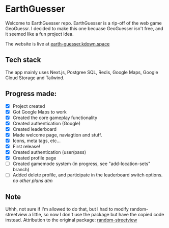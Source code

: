 # EarthGuesser
Welcome to EarthGuesser repo. EarthGuesser is a rip-off of the web game GeoGuessr. I decided to make this one becuase GeoGuesser isn't free, and it seemed like a fun project idea.

The website is live at [earth-guesser.kdown.space](https://earth-guesser.kdown.space)

## Tech stack
The app mainly uses Next.js, Postgree SQL, Redis, Google Maps, Google Cloud Storage and Tailwind.

## Progress made:
- [x] Project created
- [x] Got Google Maps to work
- [x] Created the core gameplay functionality
- [x] Created authentication (Google)
- [x] Created leaderboard
- [x] Made welcome page, naviagtion and stuff.
- [x] Icons, meta tags, etc...
- [x] First release!
- [x] Created authentication (user/pass)
- [x] Created profile page
- [ ] Created gamemode system (in progress, see "add-location-sets" branch)
- [ ] Added delete profile, and participate in the leaderboard switch options.
*no other plans atm*

## Note

Uhhh, not sure if I'm allowed to do that, but I had to modify random-streetview a little, so now I don't use the package but have the copied code instead.
Attribution to the original package:
[random-streetview](https://www.npmjs.com/package/random-streetview)
